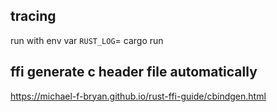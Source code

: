 ## tracing
run with env var `RUST_LOG`=<different tracing level> cargo run
## ffi generate c header file automatically
https://michael-f-bryan.github.io/rust-ffi-guide/cbindgen.html
